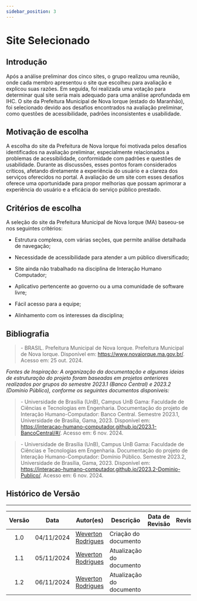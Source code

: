 ```yaml
---
sidebar_position: 3
---
```


# Site Selecionado

## Introdução

Após a análise preliminar dos cinco sites, o grupo realizou uma reunião, onde cada membro apresentou o site que escolheu para avaliação e explicou suas razões. Em seguida, foi realizada uma votação para determinar qual site seria mais adequado para uma análise aprofundada em IHC. O site da Prefeitura Municipal de Nova Iorque (estado do Maranhão), foi selecionado devido aos desafios encontrados na avaliação preliminar, como questões de acessibilidade, padrões inconsistentes e usabilidade.

## Motivação de escolha

A escolha do site da Prefeitura de Nova Iorque foi motivada pelos desafios identificados na avaliação preliminar, especialmente relacionados a problemas de acessibilidade, conformidade com padrões e questões de usabilidade. Durante as discussões, esses pontos foram considerados críticos, afetando diretamente a experiência do usuário e a clareza dos serviços oferecidos no portal. A avaliação de um site com esses desafios oferece uma oportunidade para propor melhorias que possam aprimorar a experiência do usuário e a eficácia do serviço público prestado.

## Critérios de escolha  

A seleção do site da Prefeitura Municipal de Nova Iorque (MA) baseou-se nos seguintes critérios:

- Estrutura complexa, com várias seções, que permite análise detalhada de navegação;

- Necessidade de acessibilidade para atender a um público diversificado;

- Site ainda não trabalhado na disciplina de Interação Humano Computador;

- Aplicativo pertencente ao governo ou a uma comunidade de software livre;

- Fácil acesso para a equipe;

- Alinhamento com os interesses da disciplina;

## Bibliografia

> \- BRASIL. Prefeitura Municipal de Nova Iorque. Prefeitura Municipal de Nova Iorque. Disponível em: https://www.novaiorque.ma.gov.br/. Acesso em: 25 out. 2024.    

*Fontes de Inspiração: A organização da documentação e algumas ideias de estruturação do projeto foram baseadas em projetos anteriores realizados por grupos do semestre 2023.1 (Banco Central) e 2023.2 (Domínio Público), conforme os seguintes documentos disponíveis:*

> \-  Universidade de Brasília (UnB), Campus UnB Gama: Faculdade de Ciências e Tecnologias em Engenharia. Documentação do projeto de Interação Humano-Computador: Banco Central. Semestre 2023.1, Universidade de Brasília, Gama, 2023. Disponível em: https://interacao-humano-computador.github.io/2023.1-BancoCentral/#/. Acesso em: 6 nov. 2024.  

> \- Universidade de Brasília (UnB), Campus UnB Gama: Faculdade de Ciências e Tecnologias em Engenharia. Documentação do projeto de Interação Humano-Computador: Domínio Público. Semestre 2023.2, Universidade de Brasília, Gama, 2023. Disponível em: https://interacao-humano-computador.github.io/2023.2-Dominio-Publico/. Acesso em: 6 nov. 2024.

## Histórico de Versão
---
| Versão | Data | Autor(es) | Descrição | Data de Revisão | Revisor(es) |
|:---:|:---:|---|---|:---:|---|
| 1.0 | 04/11/2024 | [Weverton Rodrigues](https://github.com/vevetin) | Criação do documento | | |
| 1.1 | 05/11/2024 | [Weverton Rodrigues](https://github.com/vevetin) | Atualização do documento | | |
| 1.2 | 06/11/2024 | [Weverton Rodrigues](https://github.com/vevetin) | Atualização do documento | | |